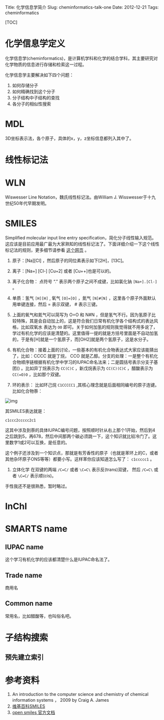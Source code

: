 Title: 化学信息学简介
Slug: cheminformatics-talk-one
Date: 2012-12-21
Tags:  cheminformatics


[TOC]


# 化学信息学定义

化学信息学(cheminformatics)，是计算机学科和化学的结合学科，其主要研究对化学物质的信息进行存储和检索这一过程。

化学信息学主要解决如下四个问题：

1.  如何存储分子
2.  如何精确找到这个分子
3.  分子结构中子结构的查找
4.  各分子的相似性搜索

# MDL

3D坐标表示法，各个原子，具体的x，y，z坐标信息都列入其中了。

# 线性标记法

# WLN

Wiswesser Line Notation，魏氏线性标记法。由William J. Wisswesser于十九世纪50年代早期发明。

# SMILES

Simplified molecular input line entry specification，简化分子线性输入规范。这应该是目前应用最广最为大家熟知的线性标记法了。下面详细介绍一下这个线性标记法的规则，更多细节请参看 [这个网页](http://www.opensmiles.org/spec/open-smiles-3-input.html) 。

1.  原子：[Na][Cl] ，然后原子的同位素表示如下[2H]，[13C]。
2.  离子：[Na+] [Cl-] [Cu+2] 或者 [Cu++]也是可以的。
3.  离子化合物： 点符号 “.” 表示两个原子之间不成键，比如氯化钠 `[Na+].[Cl-]` 。
4.  单质：氢气 `[H][H]` , 氧气  `[O]=[O]` ，氮气 `[N]#[N]` ，这里各个原子外面默认用单键连接，然后 = 表示双键， # 表示三键。
5.  上面的氧气和氮气可以简写为 O=O 和 N#N ，但是氢气不行。因为氢原子比较特殊，其是会自动加上的，这是符合我们日常有机化学各个结构式的表达风格，比如双氧水 表达为 `OO` 即可。关于如何加氢的规则我觉得就不用多说了，学过有机化学的应该是清楚的。这里值得一提的就是方括号里面是不自动加氢的，于是有[H]就是一个氢原子，而[OH2]就是两个氢原子，这是水分子。
6.  有机化合物：接着上面的讨论，一些基本的有机化合物表达式大家应该能猜出了，比如：CCCC 就是丁烷， CCO 就是乙醇。分支的处理：一是整个有机化合物顺序链根据有机化学中学习的IUPAC命名法来；二是圆括号表示分支子基团() 。比如异丁烷表示为 `CC(C)C` ，新戊烷表示为 `CC(C)(C)C` ，醋酸表示为 `CC(=O)O` ，比如那个双键。

7.  环的表示： 比如环己烷 `C1CCCCC1` ,其核心理念就是后面相同编号的原子连键。比如化合物萘：

![img]({static}/images/chemistry/Naphthalene.png)

其SMILES表达就是：

    c1ccc2ccccc2c1

这其中涉及到萘的具体IUPAC编号问题，按照顺时针从右上那个1开始，然后到4之后跳到5，再678，然后中间那两个碳必须跳一下，这个知识就比较冷门了。这里数字1或2可以互换，是任意的。

这个例子还涉及到一个知识点，那就是有芳香性的原子（也就是苯环上的C，或者其他杂环原子ONS等等）都要小写。这样苯你应该知道怎么写了： `c1ccccc1` 。

1.  立体化学 在双键的两端 `/C=C/` 或者 `\C=C\` 表示反(trans)双键， 然后 `/C=C\` 或者 `\C=C/` 表示顺(cis)。

手性我还不是很熟悉，暂时略过。

# InChI

# SMARTS name

## IUPAC name

这个学习有机化学的应该都清楚什么是IUPAC命名法了。

## Trade name

商用名

## Common name

常用名，比如醋酸等，也叫俗名吧。

# 子结构搜索

## 预先建立索引

# 参考资料

1.  An introduction to the computer science and chemistry of chemical information systems ， 2009 by Craig A. James
2.  [维基百科SMILES](http://zh.wikipedia.org/zh/%E7%AE%80%E5%8C%96%E5%88%86%E5%AD%90%E7%BA%BF%E6%80%A7%E8%BE%93%E5%85%A5%E8%A7%84%E8%8C%83)
3.  [open smiles 官方文档](http://www.opensmiles.org/spec/open-smiles.html)
